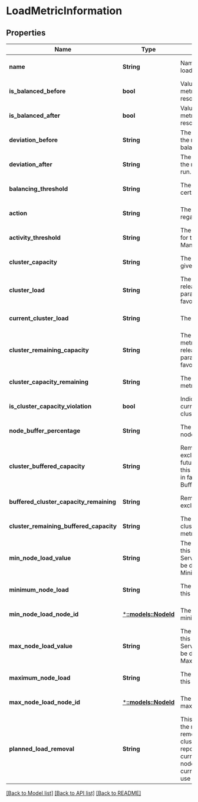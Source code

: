 # LoadMetricInformation

## Properties
Name | Type | Description | Notes
------------ | ------------- | ------------- | -------------
**name** | **String** | Name of the metric for which this load information is provided. | [optional] [default to null]
**is_balanced_before** | **bool** | Value that indicates whether the metrics is balanced or not before resource balancer run | [optional] [default to null]
**is_balanced_after** | **bool** | Value that indicates whether the metrics is balanced or not after resource balancer run. | [optional] [default to null]
**deviation_before** | **String** | The standard average deviation of the metrics before resource balancer run. | [optional] [default to null]
**deviation_after** | **String** | The standard average deviation of the metrics after resource balancer run. | [optional] [default to null]
**balancing_threshold** | **String** | The balancing threshold for a certain metric. | [optional] [default to null]
**action** | **String** | The current action being taken with regard to this metric | [optional] [default to null]
**activity_threshold** | **String** | The Activity Threshold specified for this metric in the system Cluster Manifest. | [optional] [default to null]
**cluster_capacity** | **String** | The total cluster capacity for a given metric | [optional] [default to null]
**cluster_load** | **String** | The total cluster load. In future releases of Service Fabric this parameter will be deprecated in favor of CurrentClusterLoad. | [optional] [default to null]
**current_cluster_load** | **String** | The total cluster load. | [optional] [default to null]
**cluster_remaining_capacity** | **String** | The remaining capacity for the metric in the cluster. In future releases of Service Fabric this parameter will be deprecated in favor of ClusterCapacityRemaining. | [optional] [default to null]
**cluster_capacity_remaining** | **String** | The remaining capacity for the metric in the cluster. | [optional] [default to null]
**is_cluster_capacity_violation** | **bool** | Indicates that the metric is currently over capacity in the cluster. | [optional] [default to null]
**node_buffer_percentage** | **String** | The reserved percentage of total node capacity for this metric. | [optional] [default to null]
**cluster_buffered_capacity** | **String** | Remaining capacity in the cluster excluding the reserved space. In future releases of Service Fabric this parameter will be deprecated in favor of BufferedClusterCapacityRemaining. | [optional] [default to null]
**buffered_cluster_capacity_remaining** | **String** | Remaining capacity in the cluster excluding the reserved space. | [optional] [default to null]
**cluster_remaining_buffered_capacity** | **String** | The remaining percentage of cluster total capacity for this metric. | [optional] [default to null]
**min_node_load_value** | **String** | The minimum load on any node for this metric. In future releases of Service Fabric this parameter will be deprecated in favor of MinimumNodeLoad. | [optional] [default to null]
**minimum_node_load** | **String** | The minimum load on any node for this metric. | [optional] [default to null]
**min_node_load_node_id** | [***::models::NodeId**](NodeId.md) | The node id of the node with the minimum load for this metric. | [optional] [default to null]
**max_node_load_value** | **String** | The maximum load on any node for this metric. In future releases of Service Fabric this parameter will be deprecated in favor of MaximumNodeLoad. | [optional] [default to null]
**maximum_node_load** | **String** | The maximum load on any node for this metric. | [optional] [default to null]
**max_node_load_node_id** | [***::models::NodeId**](NodeId.md) | The node id of the node with the maximum load for this metric. | [optional] [default to null]
**planned_load_removal** | **String** | This value represents the load of the replicas that are planned to be removed in the future within the cluster. This kind of load is reported for replicas that are currently being moving to other nodes and for replicas that are currently being dropped but still use the load on the source node. | [optional] [default to null]

[[Back to Model list]](../README.md#documentation-for-models) [[Back to API list]](../README.md#documentation-for-api-endpoints) [[Back to README]](../README.md)


